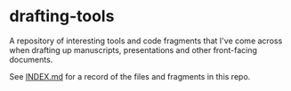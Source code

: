 # drafting-tools
A repository of interesting tools and code fragments that I've come across when drafting up manuscripts, presentations and other front-facing documents.

See [INDEX.md](INDEX.md) for a record of the files and fragments in this repo.